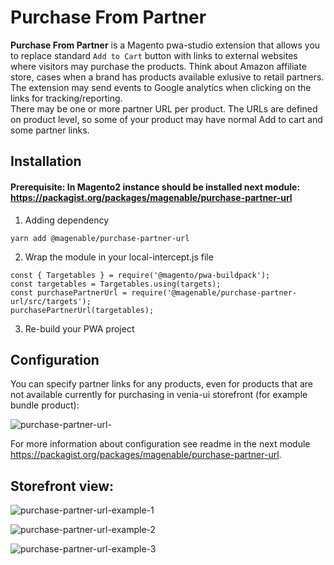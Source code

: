 # Purchase From Partner

**Purchase From Partner** is a Magento pwa-studio extension that allows you to replace standard `Add to Cart` button with links to external websites where visitors may purchase the products. Think about Amazon affiliate store, cases when a brand has products available exlusive to retail partners. The extension may send events to Google analytics when clicking on the links for tracking/reporting.<br>
There may be one or more partner URL per product. The URLs are defined on product level, so some of your product may have normal Add to cart and some partner links.

## Installation

#### Prerequisite: In Magento2 instance should be installed next module: https://packagist.org/packages/magenable/purchase-partner-url 

1. Adding dependency

```
yarn add @magenable/purchase-partner-url
```

2. Wrap the module in your local-intercept.js file

```
const { Targetables } = require('@magento/pwa-buildpack');
const targetables = Targetables.using(targets);
const purchasePartnerUrl = require('@magenable/purchase-partner-url/src/targets');
purchasePartnerUrl(targetables);
```

3. Re-build your PWA project

## Configuration

You can specify partner links for any products, even for products that are not available currently for purchasing in venia-ui storefront (for example bundle product):

![purchase-partner-url-](https://user-images.githubusercontent.com/34573954/140858406-b484715f-b941-4bae-8ac2-0f258524564c.png)

For more information about configuration see readme in the next module https://packagist.org/packages/magenable/purchase-partner-url.

## Storefront view:

![purchase-partner-url-example-1](https://user-images.githubusercontent.com/34573954/140855228-986e2bce-4392-4501-a07b-e0ad2bbf6604.png)

![purchase-partner-url-example-2](https://user-images.githubusercontent.com/34573954/140855202-77b31e14-2f5b-445c-9b55-a6f864b71500.png)

![purchase-partner-url-example-3](https://user-images.githubusercontent.com/34573954/140855210-ede8fd98-3776-4e52-987e-df243fa35ca0.png)

